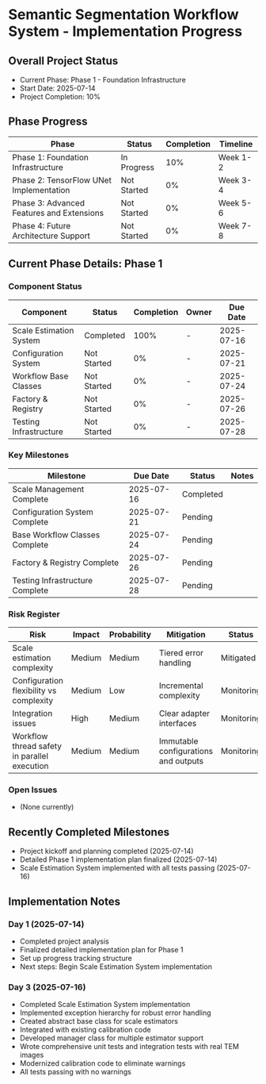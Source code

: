 # Semantic Segmentation Workflow System - Implementation Progress

## Overall Project Status
- Current Phase: Phase 1 - Foundation Infrastructure
- Start Date: 2025-07-14
- Project Completion: 10%

## Phase Progress
| Phase | Status | Completion | Timeline |
|-------|--------|------------|----------|
| Phase 1: Foundation Infrastructure | In Progress | 10% | Week 1-2 |
| Phase 2: TensorFlow UNet Implementation | Not Started | 0% | Week 3-4 |
| Phase 3: Advanced Features and Extensions | Not Started | 0% | Week 5-6 |
| Phase 4: Future Architecture Support | Not Started | 0% | Week 7-8 |

## Current Phase Details: Phase 1

### Component Status
| Component | Status | Completion | Owner | Due Date |
|-----------|--------|------------|-------|----------|
| Scale Estimation System | Completed | 100% | - | 2025-07-16 |
| Configuration System | Not Started | 0% | - | 2025-07-21 |
| Workflow Base Classes | Not Started | 0% | - | 2025-07-24 |
| Factory & Registry | Not Started | 0% | - | 2025-07-26 |
| Testing Infrastructure | Not Started | 0% | - | 2025-07-28 |

### Key Milestones
| Milestone | Due Date | Status | Notes |
|-----------|----------|--------|-------|
| Scale Management Complete | 2025-07-16 | Completed | |
| Configuration System Complete | 2025-07-21 | Pending | |
| Base Workflow Classes Complete | 2025-07-24 | Pending | |
| Factory & Registry Complete | 2025-07-26 | Pending | |
| Testing Infrastructure Complete | 2025-07-28 | Pending | |

### Risk Register
| Risk | Impact | Probability | Mitigation | Status |
|------|--------|------------|------------|--------|
| Scale estimation complexity | Medium | Medium | Tiered error handling | Mitigated |
| Configuration flexibility vs complexity | Medium | Low | Incremental complexity | Monitoring |
| Integration issues | High | Medium | Clear adapter interfaces | Monitoring |
| Workflow thread safety in parallel execution | Medium | Medium | Immutable configurations and outputs | Monitoring |

### Open Issues
- (None currently)

## Recently Completed Milestones
- Project kickoff and planning completed (2025-07-14)
- Detailed Phase 1 implementation plan finalized (2025-07-14)
- Scale Estimation System implemented with all tests passing (2025-07-16)

## Implementation Notes

### Day 1 (2025-07-14)
- Completed project analysis
- Finalized detailed implementation plan for Phase 1
- Set up progress tracking structure
- Next steps: Begin Scale Estimation System implementation

### Day 3 (2025-07-16)
- Completed Scale Estimation System implementation
- Implemented exception hierarchy for robust error handling
- Created abstract base class for scale estimators
- Integrated with existing calibration code
- Developed manager class for multiple estimator support
- Wrote comprehensive unit tests and integration tests with real TEM images
- Modernized calibration code to eliminate warnings
- All tests passing with no warnings
